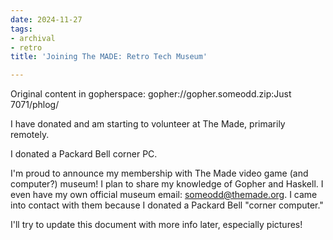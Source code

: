 ```yaml
---
date: 2024-11-27
tags:
- archival
- retro
title: 'Joining The MADE: Retro Tech Museum'

---
```

Original content in gopherspace: gopher://gopher.someodd.zip:Just 7071/phlog/


I have donated and am starting to volunteer at The Made, primarily remotely.

I donated a Packard Bell corner PC.

I'm proud to announce my membership with The Made video game (and computer?) museum! I plan to share my knowledge of Gopher and Haskell. I even have my own official museum email: someodd@themade.org. I came into contact with
them because I donated a Packard Bell "corner computer."

I'll try to update this document with more info later, especially pictures!


